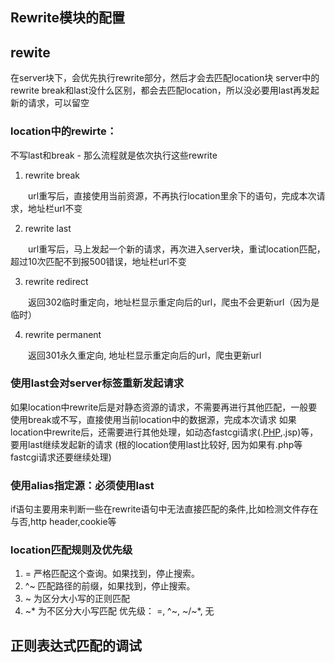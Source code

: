 ## Rewrite模块的配置



## rewite

在server块下，会优先执行rewrite部分，然后才会去匹配location块 
server中的rewrite break和last没什么区别，都会去匹配location，所以没必要用last再发起新的请求，可以留空

### location中的rewirte：

不写last和break - 那么流程就是依次执行这些rewrite 

1. rewrite break

　　url重写后，直接使用当前资源，不再执行location里余下的语句，完成本次请求，地址栏url不变 

2. rewrite last

　　url重写后，马上发起一个新的请求，再次进入server块，重试location匹配，超过10次匹配不到报500错误，地址栏url不变 

3. rewrite redirect

　　返回302临时重定向，地址栏显示重定向后的url，爬虫不会更新url（因为是临时） 

4. rewrite permanent

　　返回301永久重定向, 地址栏显示重定向后的url，爬虫更新url

### 使用last会对server标签重新发起请求

如果location中rewrite后是对静态资源的请求，不需要再进行其他匹配，一般要使用break或不写，直接使用当前location中的数据源，完成本次请求 
如果location中rewrite后，还需要进行其他处理，如动态fastcgi请求(.[PHP](http://lib.csdn.net/base/php),.jsp)等，要用last继续发起新的请求 
(根的location使用last比较好, 因为如果有.php等fastcgi请求还要继续处理)



### 使用alias指定源：必须使用last

if语句主要用来判断一些在rewrite语句中无法直接匹配的条件,比如检测文件存在与否,http header,cookie等



### location匹配规则及优先级

1. = 严格匹配这个查询。如果找到，停止搜索。
2. ^~ 匹配路径的前缀，如果找到，停止搜索。
3. ~ 为区分大小写的正则匹配
4. ~* 为不区分大小写匹配 
   优先级： =, ^~, ~/~*, 无





## 正则表达式匹配的调试











